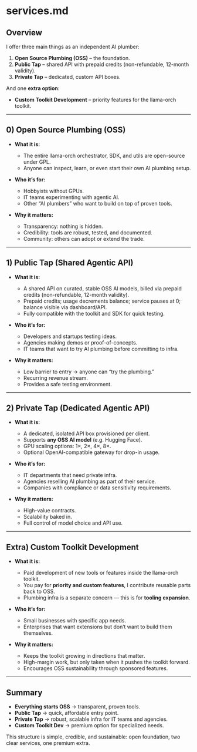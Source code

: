 # services.md

## Overview

I offer three main things as an independent AI plumber:  

1. **Open Source Plumbing (OSS)** – the foundation.  
2. **Public Tap** – shared API with prepaid credits (non-refundable, 12-month validity).  
3. **Private Tap** – dedicated, custom API boxes.  

And one **extra option**:  

- **Custom Toolkit Development** – priority features for the llama-orch toolkit.

---

## 0) Open Source Plumbing (OSS)

- **What it is:**  
  - The entire llama-orch orchestrator, SDK, and utils are open-source under GPL.  
  - Anyone can inspect, learn, or even start their own AI plumbing setup.  

- **Who it’s for:**  
  - Hobbyists without GPUs.  
  - IT teams experimenting with agentic AI.  
  - Other “AI plumbers” who want to build on top of proven tools.  

- **Why it matters:**  
  - Transparency: nothing is hidden.  
  - Credibility: tools are robust, tested, and documented.  
  - Community: others can adopt or extend the trade.  

---

## 1) Public Tap (Shared Agentic API)

- **What it is:**  
  - A shared API on curated, stable OSS AI models, billed via prepaid credits (non-refundable, 12-month validity).  
  - Prepaid credits; usage decrements balance; service pauses at 0; balance visible via dashboard/API.  
  - Fully compatible with the toolkit and SDK for quick testing.  

- **Who it’s for:**  
  - Developers and startups testing ideas.  
  - Agencies making demos or proof-of-concepts.  
  - IT teams that want to try AI plumbing before committing to infra.  

- **Why it matters:**  
  - Low barrier to entry → anyone can “try the plumbing.”  
  - Recurring revenue stream.  
  - Provides a safe testing environment.  

---

## 2) Private Tap (Dedicated Agentic API)

- **What it is:**  
  - A dedicated, isolated API box provisioned per client.  
  - Supports **any OSS AI model** (e.g. Hugging Face).  
  - GPU scaling options: 1×, 2×, 4×, 8×.  
  - Optional OpenAI-compatible gateway for drop-in usage.  

- **Who it’s for:**  
  - IT departments that need private infra.  
  - Agencies reselling AI plumbing as part of their service.  
  - Companies with compliance or data sensitivity requirements.  

- **Why it matters:**  
  - High-value contracts.  
  - Scalability baked in.  
  - Full control of model choice and API use.  

---

## Extra) Custom Toolkit Development

- **What it is:**  
  - Paid development of new tools or features inside the llama-orch toolkit.  
  - You pay for **priority and custom features**, I contribute reusable parts back to OSS.  
  - Plumbing infra is a separate concern — this is for **tooling expansion**.  

- **Who it’s for:**  
  - Small businesses with specific app needs.  
  - Enterprises that want extensions but don’t want to build them themselves.  

- **Why it matters:**  
  - Keeps the toolkit growing in directions that matter.  
  - High-margin work, but only taken when it pushes the toolkit forward.  
  - Encourages OSS sustainability through sponsored features.  

---

## Summary

- **Everything starts OSS** → transparent, proven tools.  
- **Public Tap** → quick, affordable entry point.  
- **Private Tap** → robust, scalable infra for IT teams and agencies.  
- **Custom Toolkit Dev** → premium option for specialized needs.  

This structure is simple, credible, and sustainable: open foundation, two clear services, one premium extra.  
